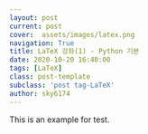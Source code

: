 ```yaml
---
layout: post
current: post
cover:  assets/images/latex.png
navigation: True
title: LaTeX 강좌(1) - Python 기본 
date: 2020-10-20 16:40:00
tags: [LaTeX]
class: post-template
subclass: 'post tag-LaTeX'
author: sky6174
---
```


This is an example for test.